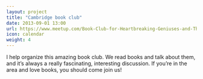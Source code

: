```yaml
---
layout: project
title: "Cambridge book club"
date: 2013-09-01 13:00
url: https://www.meetup.com/Book-Club-for-Heartbreaking-Geniuses-and-Those-Who-Love-Them/
icon: calendar
weight: 4
---
```


I help organize this amazing book club. We read books and talk about them, and it’s always a really fascinating, interesting discussion. If you’re in the area and love books, you should come join us!